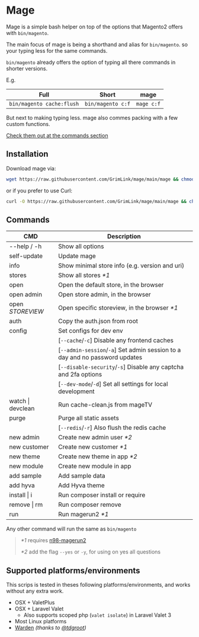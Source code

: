 # Mage

Mage is a simple bash helper
on top of the options that Magento2 offers with `bin/magento`.

The main focus of mage is being a shorthand and alias for `bin/magento`.
so your typing less for the same commands.

`bin/magento` already offers the option of typing all there commands
in shorter versions.

E.g.

| Full                      | Short             | mage       |
| ------------------------- | ----------------- | ---------- |
| `bin/magento cache:flush` | `bin/magento c:f` | `mage c:f` |

But next to making typing less.
mage also commes packing with a few custom functions.

[Check them out at the commands section](#commands)

## Installation

Download mage via:

```bash
wget https://raw.githubusercontent.com/GrimLink/mage/main/mage && chmod +x mage
```

or if you prefer to use Curl:

```bash
curl -O https://raw.githubusercontent.com/GrimLink/mage/main/mage && chmod +x mage
```

## Commands

| CMD               | Description                                                                 |
| ----------------- | --------------------------------------------------------------------------- |
| --help / -h       | Show all options                                                            |
| self-update       | Update mage                                                                 |
| info              | Show minimal store info (e.g. version and uri)                              |
| stores            | Show all stores _\*1_                                                       |
| open              | Open the default store, in the browser                                      |
| open admin        | Open store admin, in the browser                                            |
| open _STOREVIEW_  | Open specific storeview, in the browser _\*1_                               |
| auth              | Copy the auth.json from root                                                |
| config            | Set configs for dev env                                                     |
|                   | [`--cache`/`-c`] Disable any frontend caches                                |
|                   | [`--admin-session`/`-a`] Set admin session to a day and no password updates |
|                   | [`--disable-security`/`-s`] Disable any captcha and 2fa options             |
|                   | [`--dev-mode`/`-d`] Set all settings for local development                  |
| watch \| devclean | Run cache-clean.js from mageTV                                              |
| purge             | Purge all static assets                                                     |
|                   | [`--redis`/`-r`] Also flush the redis cache                                 |
| new admin         | Create new admin user _\*2_                                                 |
| new customer      | Create new customer _\*1_                                                   |
| new theme         | Create new theme in app _\*2_                                               |
| new module        | Create new module in app                                                    |
| add sample        | Add sample data                                                             |
| add hyva          | Add Hyva theme                                                              |
| install \| i      | Run composer install or require                                             |
| remove \| rm      | Run composer remove                                                         |
| run               | Run magerun2 _\*1_                                                          |

Any other command will run the same as `bin/magento`

> _\*1_ requires [n98-magerun2](https://github.com/netz98/n98-magerun2)
>
> _\*2_ add the flag `--yes` or `-y`, for using on yes all questions

## Supported platforms/environments

This scrips is tested in theses following platforms/environments,
and works without any extra work.

- OSX + ValetPlus
- OSX + Laravel Valet
  - Also supports scoped php (`valet isolate`) in Laravel Valet 3
- Most Linux platforms
- [Warden](https://github.com/davidalger/warden) _(thanks to [@tdgroot](https://github.com/tdgroot))_

